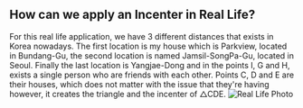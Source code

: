 <h2> How can we apply an Incenter in Real Life? </h2>
<p> For this real life application, we have 3 different distances that exists in Korea nowadays. The first location is my house which is Parkview, located in Bundang-Gu, the second location is named Jamsil-SongPa-Gu, located in Seoul. Finally the last location is Yangjae-Dong and in the points I, G and H, exists a single person who are friends with each other. Points C, D and E are their houses, which does not matter with the issue that they're having however, it creates the triangle and the incenter of △CDE.
<img src="porjectfolder/file:///Users/DongJae1/Desktop/screenshotreal.jpg" alt="Real Life Photo" />
